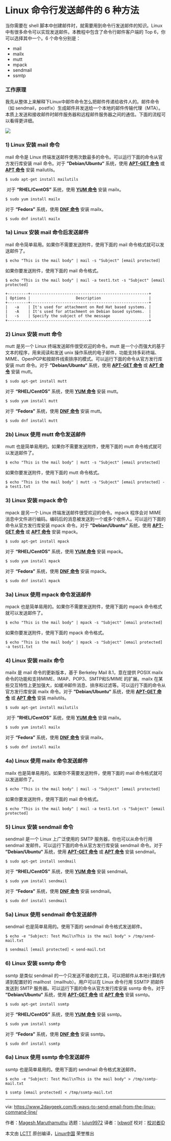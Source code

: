 [#]: collector: (lujun9972)
[#]: translator: (lxbwolf)
[#]: reviewer: ( )
[#]: publisher: ( )
[#]: url: ( )
[#]: subject: (6 Ways to Send Email from the Linux Command Line)
[#]: via: (https://www.2daygeek.com/6-ways-to-send-email-from-the-linux-command-line/)
[#]: author: (Magesh Maruthamuthu https://www.2daygeek.com/author/magesh/)

Linux 命令行发送邮件的 6 种方法
======

当你需要在 shell 脚本中创建邮件时，就需要用到命令行发送邮件的知识。Linux 中有很多命令可以实现发送邮件。本教程中包含了命令行邮件客户端的 Top 6，你可以选择其中一个。6 个命令分别是：

  * mail
  * mailx
  * mutt
  * mpack
  * sendmail
  * ssmtp



### 工作原理

我先从整体上来解释下Linux中邮件命令怎么把邮件传递给收件人的。邮件命令（如 sendmail，postfix）生成邮件并发送给一个本地的邮件传输代理（MTA）。本质上发送和接收邮件时邮件服务器和远程邮件服务器之间的通信。下面的流程可以看得更详细。

![](https://www.2daygeek.com/wp-content/uploads/2019/12/smtp-simple-mail-transfer-protocol.png)

### 1) Linux 安装 mail 命令

mail 命令是 Linux 终端发送邮件使用次数最多的命令。可以运行下面的命令从官方发行库安装 mail 命令。对于 **”Debian/Ubuntu“** 系统，使用 **[APT-GET 命令][3]** 或 **[APT 命令][4]** 安装 mailutils。 

```
$ sudo apt-get install mailutils
```

 对于 **“RHEL/CentOS”** 系统，使用 **[YUM 命令][5]** 安装 mailx。

```
$ sudo yum install mailx
```

对于 **“Fedora”** 系统，使用 **[DNF 命令][6]** 安装 mailx。

```
$ sudo dnf install mailx
```

### 1a) Linux 安装 mail 命令后发送邮件

mail 命令简单易用。如果你不需要发送附件，使用下面的 mail 命令格式就可以发送邮件了。

```
$ echo "This is the mail body" | mail -s "Subject" [email protected]
```

如果你要发送附件，使用下面的 mail 命令格式。

```
$ echo "This is the mail body" | mail -a test1.txt -s "Subject" [email protected]
```

```
+---------+----------------------------------------------------+
| Options |                    Description                     |
+---------+----------------------------------------------------+
|   -a    | It's used for attachment on Red Hat based systems. |
|   -A    | It's used for attachment on Debian based systems.  |
|   -s    | Specify the subject of the message                 |
+--------------------------------------------------------------+
```

### 2) Linux 安装 mutt 命令

mutt 是另一个 Linux 终端发送邮件很受欢迎的命令。mutt 是一个小而强大的基于文本的程序，用来阅读和发送 unix 操作系统的电子邮件，功能支持多彩终端、MIME、OpenPGP和按邮件线索排序的模式。可以运行下面的命令从官方发行库安装 mutt 命令。对于 **”Debian/Ubuntu“** 系统，使用 **[APT-GET 命令][3]** 或 **[APT 命令][4]** 安装 mutt。 

```
$ sudo apt-get install mutt
```

对于 **“RHEL/CentOS”** 系统，使用 **[YUM 命令][5]** 安装 mutt。

```
$ sudo yum install mutt
```

对于 **“Fedora”** 系统，使用 **[DNF 命令][6]** 安装 mutt。

```
$ sudo dnf install mutt
```

### 2b) Linux 使用 mutt 命令发送邮件

mutt 也是简单易用的。如果你不需要发送附件，使用下面的 mutt 命令格式就可以发送邮件了。

```
$ echo "This is the mail body" | mutt -s "Subject" [email protected]
```

如果你要发送附件，使用下面的 mutt 命令格式。

```
$ echo "This is the mail body" | mutt -s "Subject" [email protected] -a test1.txt
```

### 3) Linux 安装 mpack 命令

mpack 是另一个 Linux 终端发送邮件很受欢迎的命令。mpack 程序会对 MIME 消息中文件进行编码。编码后的消息被发送到一个或多个收件人。可以运行下面的命令从官方发行库安装 mpack 命令。对于 **”Debian/Ubuntu“** 系统，使用 **[APT-GET 命令][3]** 或 **[APT 命令][4]** 安装 mpack。 

```
$ sudo apt-get install mpack
```

对于 **“RHEL/CentOS”** 系统，使用 **[YUM 命令][5]** 安装 mpack。

```
$ sudo yum install mpack
```

对于 **“Fedora”** 系统，使用 **[DNF 命令][6]** 安装 mpack。

```
$ sudo dnf install mpack
```

### 3a) Linux 使用 mpack 命令发送邮件

mpack 也是简单易用的。如果你不需要发送附件，使用下面的 mpack 命令格式就可以发送邮件了。

```
$ echo "This is the mail body" | mpack -s "Subject" [email protected]
```

如果你要发送附件，使用下面的 mpack 命令格式。

```
$ echo "This is the mail body" | mpack -s "Subject" [email protected] -a test1.txt
```

### 4) Linux 安装 mailx 命令

mailx 是 mail 命令的更新版本，基于 Berkeley Mail 8.1，意在提供 POSIX mailx 命令的功能和支持MIME、IMAP、POP3、SMTP和S/MIME 的扩展。mailx 在某些交互特性上更加强大，如缓冲邮件消息、排序和过滤等。可以运行下面的命令从官方发行库安装 mailx 命令。对于 **”Debian/Ubuntu“** 系统，使用 **[APT-GET 命令][3]** 或 **[APT 命令][4]** 安装 mailutils。

```
$ sudo apt-get install mailutils
```

 对于 **“RHEL/CentOS”** 系统，使用 **[YUM 命令][5]** 安装 mailx。

```
$ sudo yum install mailx
```

对于 **“Fedora”** 系统，使用 **[DNF 命令][6]** 安装 mailx。

```
$ sudo dnf install mailx
```

### 4a) Linux 使用 mailx 命令发送邮件

mailx 也是简单易用的。如果你不需要发送附件，使用下面的 mail 命令格式就可以发送邮件了。

```
$ echo "This is the mail body" | mail -s "Subject" [email protected]
```

如果你要发送附件，使用下面的 mail 命令格式。

```
$ echo "This is the mail body" | mail -a test1.txt -s "Subject" [email protected]
```

### 5) Linux 安装 sendmail 命令

sendmail 是一个 Linux 上广泛使用的 SMTP 服务器，你也可以从命令行用 sendmail 发邮件。可以运行下面的命令从官方发行库安装 sendmail 命令。对于 **”Debian/Ubuntu“** 系统，使用 **[APT-GET 命令][3]** 或 **[APT 命令][4]** 安装 sendmail。

```
$ sudo apt-get install sendmail
```

对于 **“RHEL/CentOS”** 系统，使用 **[YUM 命令][5]** 安装 sendmail。

```
$ sudo yum install sendmail
```

对于 **“Fedora”** 系统，使用 **[DNF 命令][6]** 安装 sendmail。

```
$ sudo dnf install sendmail
```

### 5a) Linux 使用 sendmail 命令发送邮件

sendmail 也是简单易用的。使用下面的 sendmail 命令格式发送邮件。

```
$ echo -e "Subject: Test Mail\nThis is the mail body" > /tmp/send-mail.txt
```

```
$ sendmail [email protected] < send-mail.txt
```

### 6) Linux 安装 ssmtp 命令

ssmtp 是类似 sendmail 的一个只发送不接收的工具，可以把邮件从本地计算机传递到配置好的 mailhost（mailhub）。用户可以在 Linux 命令行用 SSMTP 把邮件发送到 SMTP 服务器。可以运行下面的命令从官方发行库安装 ssmtp 命令。对于 **”Debian/Ubuntu“** 系统，使用 **[APT-GET 命令][3]** 或 **[APT 命令][4]** 安装 ssmtp。

```
$ sudo apt-get install ssmtp
```

对于 **“RHEL/CentOS”** 系统，使用 **[YUM 命令][5]** 安装 ssmtp。

```
$ sudo yum install ssmtp
```

对于 **“Fedora”** 系统，使用 **[DNF 命令][6]** 安装 ssmtp。

```
$ sudo dnf install ssmtp
```

### 6a) Linux 使用 ssmtp 命令发送邮件

ssmtp 也是简单易用的。使用下面的 sendmail 命令格式发送邮件。

```
$ echo -e "Subject: Test Mail\nThis is the mail body" > /tmp/ssmtp-mail.txt
```

```
$ ssmtp [email protected] < /tmp/ssmtp-mail.txt
```

--------------------------------------------------------------------------------

via: https://www.2daygeek.com/6-ways-to-send-email-from-the-linux-command-line/

作者：[Magesh Maruthamuthu][a]
选题：[lujun9972][b]
译者：[lxbwolf](https://github.com/lxbwolf)
校对：[校对者ID](https://github.com/校对者ID)

本文由 [LCTT](https://github.com/LCTT/TranslateProject) 原创编译，[Linux中国](https://linux.cn/) 荣誉推出

[a]: https://www.2daygeek.com/author/magesh/
[b]: https://github.com/lujun9972
[1]: data:image/gif;base64,R0lGODlhAQABAIAAAAAAAP///yH5BAEAAAAALAAAAAABAAEAAAIBRAA7
[2]: https://www.2daygeek.com/wp-content/uploads/2019/12/smtp-simple-mail-transfer-protocol.png
[3]: https://www.2daygeek.com/apt-get-apt-cache-command-examples-manage-packages-debian-ubuntu-systems/
[4]: https://www.2daygeek.com/apt-command-examples-manage-packages-debian-ubuntu-systems/
[5]: https://www.2daygeek.com/yum-command-examples-manage-packages-rhel-centos-systems/
[6]: https://www.2daygeek.com/dnf-command-examples-manage-packages-fedora-system/
